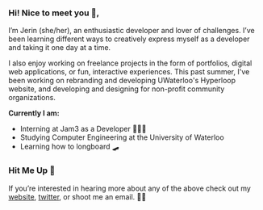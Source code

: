 ### Hi! Nice to meet you 👋,

I’m Jerin (she/her), an enthusiastic developer and lover of challenges. I’ve been learning different ways to creatively express myself as a developer and taking it one day at a time.

I also enjoy working on freelance projects in the form of portfolios, digital web applications, or fun, interactive experiences. This past summer, I've been working on rebranding and developing UWaterloo's Hyperloop website, and developing and designing for non-profit community organizations.

**Currently I am:**
- Interning at Jam3 as a Developer 👩🏻‍💻
- Studying Computer Engineering at the University of Waterloo
- Learning how to longboard 🛹

### Hit Me Up 💫

If you’re interested in hearing more about any of the above check out my [website](https://www.jerinraisa.com), [twitter](https://twitter.com/jxrinr), or shoot me an email. ✌🏼



<!--
**jxrin/jxrin** is a ✨ _special_ ✨ repository because its `README.md` (this file) appears on your GitHub profile.

Here are some ideas to get you started:

- 🔭 I’m currently working on ...
- 🌱 I’m currently learning ...
- 👯 I’m looking to collaborate on ...
- 🤔 I’m looking for help with ...
- 💬 Ask me about ...
- 📫 How to reach me: ...
- 😄 Pronouns: ...
- ⚡ Fun fact: ...
-->
